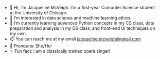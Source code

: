 - 👋 Hi, I’m Jacqueline McVeigh. I'm a first-year Computer Science student at the University of Chicago. 
- 🩷 I’m interested in data science and machine learning ethics.
- 🌱 I’m currently learning advanced Python concepts in my CS class, data preparation and analysis in my DS class, and front-end UI techniques on my own.
- 📫 You can reach me at my email jacqueline.mcveigh@gmail.com
- 🐝 Pronouns: She/Her
- ✨ Fun fact: I am a classically trained opera singer!

